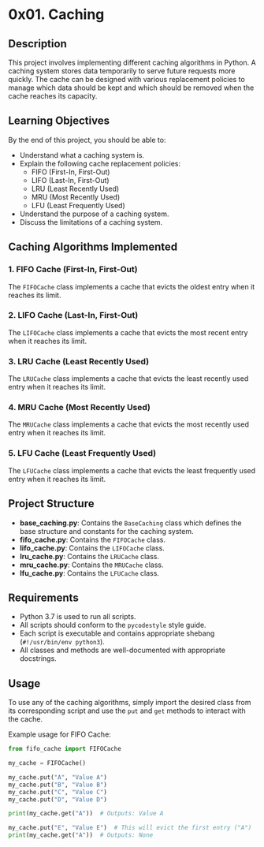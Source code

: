 # 0x01. Caching

## Description

This project involves implementing different caching algorithms in Python. A caching system stores data temporarily to serve future requests more quickly. The cache can be designed with various replacement policies to manage which data should be kept and which should be removed when the cache reaches its capacity.

## Learning Objectives

By the end of this project, you should be able to:

- Understand what a caching system is.
- Explain the following cache replacement policies:
  - FIFO (First-In, First-Out)
  - LIFO (Last-In, First-Out)
  - LRU (Least Recently Used)
  - MRU (Most Recently Used)
  - LFU (Least Frequently Used)
- Understand the purpose of a caching system.
- Discuss the limitations of a caching system.

## Caching Algorithms Implemented

### 1. FIFO Cache (First-In, First-Out)
The `FIFOCache` class implements a cache that evicts the oldest entry when it reaches its limit.

### 2. LIFO Cache (Last-In, First-Out)
The `LIFOCache` class implements a cache that evicts the most recent entry when it reaches its limit.

### 3. LRU Cache (Least Recently Used)
The `LRUCache` class implements a cache that evicts the least recently used entry when it reaches its limit.

### 4. MRU Cache (Most Recently Used)
The `MRUCache` class implements a cache that evicts the most recently used entry when it reaches its limit.

### 5. LFU Cache (Least Frequently Used)
The `LFUCache` class implements a cache that evicts the least frequently used entry when it reaches its limit.

## Project Structure

- **base_caching.py**: Contains the `BaseCaching` class which defines the base structure and constants for the caching system.
- **fifo_cache.py**: Contains the `FIFOCache` class.
- **lifo_cache.py**: Contains the `LIFOCache` class.
- **lru_cache.py**: Contains the `LRUCache` class.
- **mru_cache.py**: Contains the `MRUCache` class.
- **lfu_cache.py**: Contains the `LFUCache` class.

## Requirements

- Python 3.7 is used to run all scripts.
- All scripts should conform to the `pycodestyle` style guide.
- Each script is executable and contains appropriate shebang (`#!/usr/bin/env python3`).
- All classes and methods are well-documented with appropriate docstrings.

## Usage

To use any of the caching algorithms, simply import the desired class from its corresponding script and use the `put` and `get` methods to interact with the cache.

Example usage for FIFO Cache:

```python
from fifo_cache import FIFOCache

my_cache = FIFOCache()

my_cache.put("A", "Value A")
my_cache.put("B", "Value B")
my_cache.put("C", "Value C")
my_cache.put("D", "Value D")

print(my_cache.get("A"))  # Outputs: Value A

my_cache.put("E", "Value E")  # This will evict the first entry ("A")
print(my_cache.get("A"))  # Outputs: None

